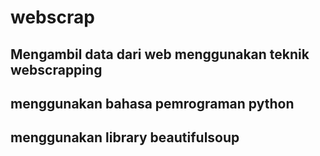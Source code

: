 # webscrap

## Mengambil data dari web menggunakan teknik webscrapping
## menggunakan bahasa pemrograman python
## menggunakan library beautifulsoup
